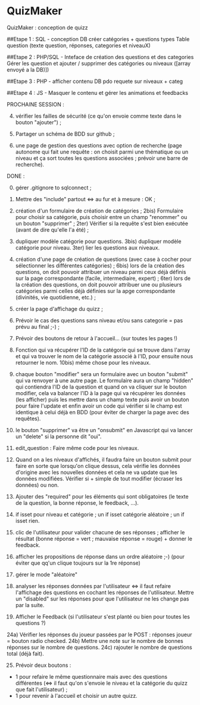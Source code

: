 # QuizMaker

QuizMaker : conception de quizz

##Etape 1 : SQL - conception DB
créer catégories + questions types
Table question (texte question, réponses, categories et niveauX)

##Etape 2 : PHP/SQL - Inteface de création des questions et des categories
Gérer les question et ajouter / supprimer des catégories ou niveaux ([array envoyé a la DB)])

##Etape 3  : PHP - afficher contenu DB
pdo requete sur niveaux + categ

##Etape 4 : JS - Masquer le contenu et gérer les animations et feedbacks

PROCHAINE SESSION :

4) vérifier les failles de sécurité (ce qu'on envoie comme texte dans le bouton "ajouter") ;

5) Partager un schéma de BDD sur github ;

26) une page de gestion des questions avec option de recherche (page autonome qui fait une requête : on choisit parmi une thématique ou un niveau et ça sort toutes les questions associées ; prévoir une barre de recherche).



DONE : 

0) gérer .gitignore to sqlconnect ;

1) Mettre des "include" partout <=> au fur et à mesure : OK ;

2) création d'un formulaire de création de catégories ;
2bis) Formulaire pour choisir sa catégorie, puis choisir entre un champ "renommer" ou un bouton "supprimer" ;
2ter) Vérifier si la requête s'est bien exécutée (avant de dire qu'elle l'a été) ;

3) dupliquer modèle catégorie pour questions.
3bis) dupliquer modèle catégorie pour niveau.
3ter) lier les questions aux niveaux.

6) création d'une page de création de questions (avec case à cocher pour sélectionner les différentes catégories) ;
6bis) lors de la création des questions, on doit pouvoir attribuer un niveau parmi ceux déjà définis sur la page correspondante (facile, intermediaire, expert) ;
6ter) lors de la création des questions, on doit pouvoir attribuer une ou plusieurs catégories parmi celles déjà définies sur la apge correspondante (divinités, vie quotidienne, etc.) ;

7) créer la page d'affichage du quizz ;

8) Prévoir le cas des questions sans niveau et/ou sans categorie = pas prévu au final ;-) ;

9) Prévoir des boutons de retour à l'accueil... (sur toutes les pages !)

10) Fonction qui va récupérer l'ID de la catégorie qui se trouve dans l'array et qui va trouver le nom de la catégorie associé à l'ID, pour ensuite nous retourner le nom.
10bis) même chose pour les niveaux.

11) chaque bouton "modifier" sera un formulaire avec un bouton "submit" qui va renvoyer à une autre page. Le formulaire aura un champ "hidden" qui contiendra l'ID de la question et quand on va cliquer sur le bouton modifier, cela va balancer l'ID à la page qui va récupérer les données (les afficher) puis les mettre dans un champ texte puis avoir un bouton pour faire l'update et enfin avoir un code qui vérifier si le champ est identique à celui déjà en BDD (pour éviter de charger la page avec des requêtes).

12) le bouton "supprimer" va être un "onsubmit" en Javascript qui va lancer un "delete" si la personne dit "oui".

14) edit_question : Faire même code pour les niveaux.

15) Quand on a les niveaux d'affichés, il faudra faire un bouton submit pour faire en sorte que lorsqu'on clique dessus, cela vérifie les données d'origine avec les nouvelles données et cela ne va update que les données modifiées. Vérifier si + simple de tout modifier (écraser les données) ou non.

17) Ajouter des "required" pour les éléments qui sont obligatoires (le texte de la question, la bonne réponse, le feedback, ...).

18) if isset pour niveau et catégorie ; un if isset catégorie aléatoire ; un if isset rien.

19) clic de l'utilisateur pour valider chacune de ses réponses ; afficher le résultat (bonne réponse = vert ; mauvaise réponse = rouge) + donner le feedback.

20) afficher les propositions de réponse dans un ordre aléatoire ;-) (pour éviter que qq'un clique toujours sur la 1re réponse)

21) gérer le mode "aléatoire" 

22) analyser les réponses données par l'utilisateur <=> il faut refaire l'affichage des questions en cochant les réponses de l'utilisateur.
Mettre un "disabled" sur les réponses pour que l'utilisateur ne les change pas par la suite.

23) Afficher le Feedback (si l'utilisateur s'est planté ou bien pour toutes les questions ?)

24a) Vérifier les réponses du joueur passées par le POST : réponses joueur = bouton radio checked.
24b) Mettre une note sur le nombre de bonnes réponses sur le nombre de questions.
24c) rajouter le nombre de questions total (déjà fait).

25) Prévoir deux boutons : 
- 1 pour refaire le même questionnaire mais avec des questions différentes (<=> il faut qu'on s'envoie le niveau et la catégorie du quizz que fait l'utilisateur) ;
- 1 pour revenir à l'accueil et choisir un autre quizz.